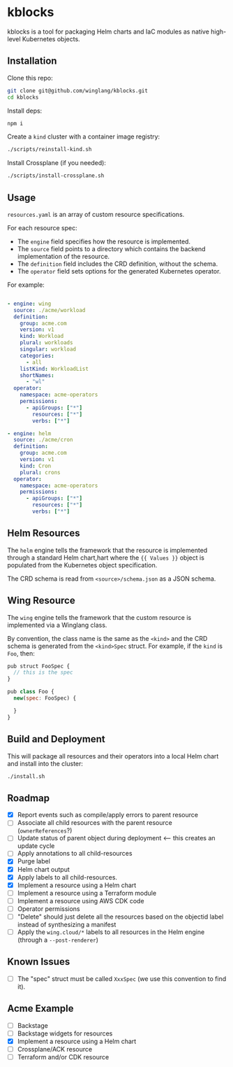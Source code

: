# kblocks

kblocks is a tool for packaging Helm charts and IaC modules as native high-level Kubernetes objects.

## Installation

Clone this repo:

```sh
git clone git@github.com/winglang/kblocks.git
cd kblocks
```

Install deps:

```sh
npm i
```

Create a `kind` cluster with a container image registry:

```sh
./scripts/reinstall-kind.sh
```

Install Crossplane (if you needed):

```sh
./scripts/install-crossplane.sh
```

## Usage

`resources.yaml` is an array of custom resource specifications.

For each resource spec:

- The `engine` field specifies how the resource is implemented.
- The `source` field points to a directory which contains the
  backend implementation of the resource.
- The `definition` field includes the CRD definition, without the schema.
- The `operator` field sets options for the generated Kubernetes operator.

For example:

```yaml

- engine: wing
  source: ./acme/workload
  definition:
    group: acme.com
    version: v1
    kind: Workload
    plural: workloads
    singular: workload
    categories: 
      - all
    listKind: WorkloadList
    shortNames:
      - "wl"
  operator:
    namespace: acme-operators
    permissions:
      - apiGroups: ["*"]
        resources: ["*"]
        verbs: ["*"]

- engine: helm
  source: ./acme/cron
  definition:
    group: acme.com
    version: v1
    kind: Cron
    plural: crons
  operator:
    namespace: acme-operators
    permissions:
      - apiGroups: ["*"]
        resources: ["*"]
        verbs: ["*"]
```

## Helm Resources

The `helm` engine tells the framework that the resource is implemented through a standard Helm chart,hart
where the `{{ Values }}` object is populated from the Kubernetes object specification.

The CRD schema is read from `<source>/schema.json` as a JSON schema.

## Wing Resource

The `wing` engine tells the framework that the custom resource is implemented via a Winglang class.

By convention, the class name is the same as the `<kind>` and the CRD schema is generated from the
`<kind>Spec` struct. For example, if the `kind` is `Foo`, then:

```js
pub struct FooSpec {
  // this is the spec
}

pub class Foo {
  new(spec: FooSpec) {

  }
}
```


## Build and Deployment

This will package all resources and their operators into a local Helm chart and install into the
cluster:

```sh
./install.sh
```

## Roadmap

- [x] Report events such as compile/apply errors to parent resource
- [ ] Associate all child resources with the parent resource (`ownerReferences`?)
- [ ] Update status of parent object during deployment <-- this creates an update cycle
- [ ] Apply annotations to all child-resources
- [x] Purge label
- [x] Helm chart output
- [x] Apply labels to all child-resources.
- [x] Implement a resource using a Helm chart
- [ ] Implement a resource using a Terraform module
- [ ] Implement a resource using AWS CDK code
- [ ] Operator permissions
- [ ] "Delete" should just delete all the resources based on the objectid label instead of synthesizing a manifest
- [ ] Apply the `wing.cloud/*` labels to all resources in the Helm engine (through a `--post-renderer`)

## Known Issues

- [ ] The "spec" struct must be called `XxxSpec` (we use this convention to find it).

## Acme Example

- [ ] Backstage
- [ ] Backstage widgets for resources
- [x] Implement a resource using a Helm chart
- [ ] Crossplane/ACK resource
- [ ] Terraform and/or CDK resource
